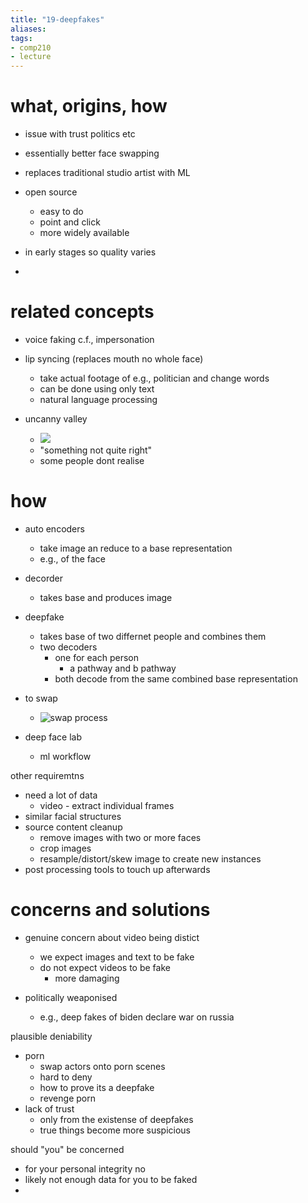 ```yaml
---
title: "19-deepfakes"
aliases: 
tags: 
- comp210
- lecture
---
```


# what, origins, how
- issue with trust politics etc

- essentially better face swapping
- replaces traditional studio artist with ML
- open source
	- easy to do
	- point and click
	- more widely available
- in early stages so quality varies
- 

# related concepts
- voice faking c.f., impersonation
- lip syncing (replaces mouth no whole face)
	- take actual footage of e.g., politician and change words
	- can be done using only text
	- natural language processing

- uncanny valley
	- ![](https://i.imgur.com/Jd8Vpv1.png)
	- "something not quite right"
	- some people dont realise

# how
- auto encoders
	- take image an reduce to a base representation
	- e.g., of the face
- decorder
	- takes base and produces image
- deepfake
	- takes base of two differnet people and combines them
	- two decoders
		- one for each person
			- a pathway and b pathway
		- both decode from the same combined base representation

- to swap
	-  ![swap process](https://i.imgur.com/Z0oWuOk.png)

- deep face lab
	- ml workflow

other requiremtns
- need a lot of data
	- video - extract individual frames
- similar facial structures
- source content cleanup
	- remove images with two or more faces
	- crop images
	- resample/distort/skew image to create new instances
- post processing tools to touch up afterwards

# concerns and solutions
- genuine concern about video being distict
	- we expect images and text to be fake
	- do not expect videos to be fake
		- more damaging

- politically weaponised
	- e.g., deep fakes of biden declare war on russia

plausible deniability
- porn
	- swap actors onto porn scenes
	- hard to deny
	- how to prove its a deepfake
	- revenge porn
- lack of trust
	- only from the existense of deepfakes
	- true things become more suspicious


should "you" be concerned
- for your personal integrity no
- likely not enough data for you to be faked
- 
